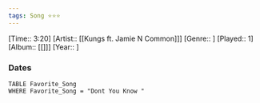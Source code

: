 ```yaml
---
tags: Song ⭐⭐⭐ 
---
```

[Time:: 3:20]
[Artist:: [[Kungs ft. Jamie N Common]]]
[Genre:: ]
[Played:: 1]
[Album:: [[]]]
[Year:: ]
### Dates
````dataview
TABLE Favorite_Song
WHERE Favorite_Song = "Dont You Know "
````
